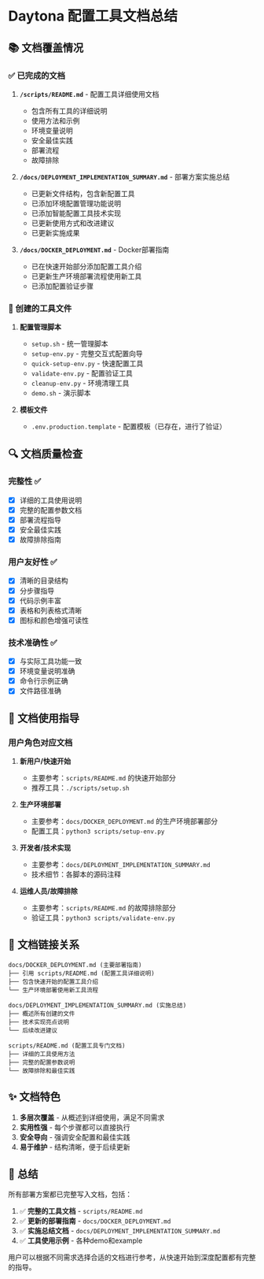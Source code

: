 # Daytona 配置工具文档总结

## 📚 文档覆盖情况

### ✅ 已完成的文档

1. **`/scripts/README.md`** - 配置工具详细使用文档
   - 包含所有工具的详细说明
   - 使用方法和示例
   - 环境变量说明
   - 安全最佳实践
   - 部署流程
   - 故障排除

2. **`/docs/DEPLOYMENT_IMPLEMENTATION_SUMMARY.md`** - 部署方案实施总结
   - 已更新文件结构，包含新配置工具
   - 已添加环境配置管理功能说明
   - 已添加智能配置工具技术实现
   - 已更新使用方式和改进建议
   - 已更新实施成果

3. **`/docs/DOCKER_DEPLOYMENT.md`** - Docker部署指南
   - 已在快速开始部分添加配置工具介绍
   - 已更新生产环境部署流程使用新工具
   - 已添加配置验证步骤

### 📁 创建的工具文件

1. **配置管理脚本**
   - `setup.sh` - 统一管理脚本
   - `setup-env.py` - 完整交互式配置向导
   - `quick-setup-env.py` - 快速配置工具
   - `validate-env.py` - 配置验证工具
   - `cleanup-env.py` - 环境清理工具
   - `demo.sh` - 演示脚本

2. **模板文件**
   - `.env.production.template` - 配置模板（已存在，进行了验证）

## 🔍 文档质量检查

### 完整性 ✅

- [x] 详细的工具使用说明
- [x] 完整的配置参数文档
- [x] 部署流程指导
- [x] 安全最佳实践
- [x] 故障排除指南

### 用户友好性 ✅

- [x] 清晰的目录结构
- [x] 分步骤指导
- [x] 代码示例丰富
- [x] 表格和列表格式清晰
- [x] 图标和颜色增强可读性

### 技术准确性 ✅

- [x] 与实际工具功能一致
- [x] 环境变量说明准确
- [x] 命令行示例正确
- [x] 文件路径准确

## 📖 文档使用指导

### 用户角色对应文档

1. **新用户/快速开始**
   - 主要参考：`scripts/README.md` 的快速开始部分
   - 推荐工具：`./scripts/setup.sh`

2. **生产环境部署**
   - 主要参考：`docs/DOCKER_DEPLOYMENT.md` 的生产环境部署部分
   - 配置工具：`python3 scripts/setup-env.py`

3. **开发者/技术实现**
   - 主要参考：`docs/DEPLOYMENT_IMPLEMENTATION_SUMMARY.md`
   - 技术细节：各脚本的源码注释

4. **运维人员/故障排除**
   - 主要参考：`scripts/README.md` 的故障排除部分
   - 验证工具：`python3 scripts/validate-env.py`

## 🔗 文档链接关系

```
docs/DOCKER_DEPLOYMENT.md (主要部署指南)
├── 引用 scripts/README.md (配置工具详细说明)
├── 包含快速开始的配置工具介绍
└── 生产环境部署使用新工具流程

docs/DEPLOYMENT_IMPLEMENTATION_SUMMARY.md (实施总结)
├── 概述所有创建的文件
├── 技术实现亮点说明
└── 后续改进建议

scripts/README.md (配置工具专门文档)
├── 详细的工具使用方法
├── 完整的配置参数说明
└── 故障排除和最佳实践
```

## ✨ 文档特色

1. **多层次覆盖** - 从概述到详细使用，满足不同需求
2. **实用性强** - 每个步骤都可以直接执行
3. **安全导向** - 强调安全配置和最佳实践
4. **易于维护** - 结构清晰，便于后续更新

## 🎯 总结

所有部署方案都已完整写入文档，包括：

1. ✅ **完整的工具文档** - `scripts/README.md`
2. ✅ **更新的部署指南** - `docs/DOCKER_DEPLOYMENT.md`
3. ✅ **实施总结文档** - `docs/DEPLOYMENT_IMPLEMENTATION_SUMMARY.md`
4. ✅ **工具使用示例** - 各种demo和example

用户可以根据不同需求选择合适的文档进行参考，从快速开始到深度配置都有完整的指导。
